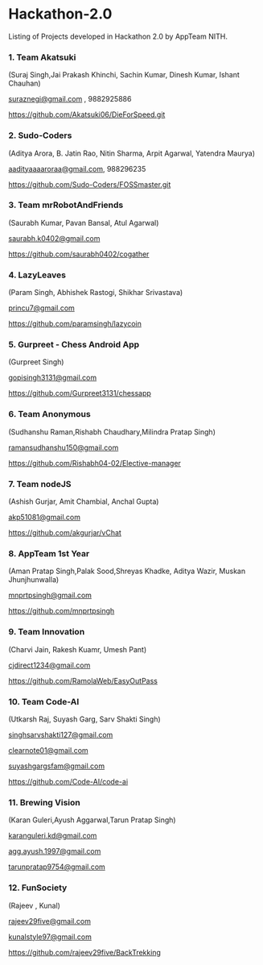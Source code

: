 # Hackathon-2.0

Listing of Projects developed in Hackathon 2.0 by AppTeam NITH.

### 1. Team Akatsuki 

(Suraj Singh,Jai Prakash Khinchi, Sachin Kumar, Dinesh Kumar, Ishant Chauhan)

suraznegi@gmail.com , 9882925886

https://github.com/Akatsuki06/DieForSpeed.git


### 2. Sudo-Coders

(Aditya Arora, B. Jatin Rao, Nitin Sharma, Arpit Agarwal, Yatendra Maurya)

aadityaaaaroraa@gmail.com, 988296235

https://github.com/Sudo-Coders/FOSSmaster.git


### 3. Team mrRobotAndFriends

(Saurabh Kumar, Pavan Bansal, Atul Agarwal)

saurabh.k0402@gmail.com

https://github.com/saurabh0402/cogather


### 4. LazyLeaves

(Param Singh, Abhishek Rastogi, Shikhar Srivastava)

princu7@gmail.com

https://github.com/paramsingh/lazycoin


### 5. Gurpreet - Chess Android App

(Gurpreet Singh)

gopisingh3131@gmail.com

https://github.com/Gurpreet3131/chessapp


### 6. Team Anonymous

(Sudhanshu Raman,Rishabh Chaudhary,Milindra Pratap Singh)

ramansudhanshu150@gmail.com

https://github.com/Rishabh04-02/Elective-manager


### 7. Team nodeJS

(Ashish Gurjar, Amit Chambial, Anchal Gupta)

akp51081@gmail.com

https://github.com/akgurjar/vChat


### 8. AppTeam 1st Year

(Aman Pratap Singh,Palak Sood,Shreyas Khadke, Aditya Wazir, Muskan Jhunjhunwalla)

mnprtpsingh@gmail.com

https://github.com/mnprtpsingh


### 9. Team Innovation

(Charvi Jain, Rakesh Kuamr, Umesh Pant)

cjdirect1234@gmail.com

https://github.com/RamolaWeb/EasyOutPass


### 10. Team Code-AI

(Utkarsh Raj, Suyash Garg, Sarv Shakti Singh)

singhsarvshakti127@gmail.com

clearnote01@gmail.com

suyashgargsfam@gmail.com

https://github.com/Code-AI/code-ai


### 11. Brewing Vision

(Karan Guleri,Ayush Aggarwal,Tarun Pratap Singh)

karanguleri.kd@gmail.com

agg.ayush.1997@gmail.com

tarunpratap9754@gmail.com


### 12. FunSociety

(Rajeev , Kunal)

rajeev29five@gmail.com

kunalstyle97@gmail.com

https://github.com/rajeev29five/BackTrekking

